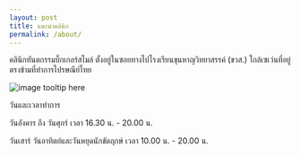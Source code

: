 ```yaml
---
layout: post
title: แนะนำคลินิก
permalink: /about/
---
```


คลินิกทันตกรรมบิ๊กเกอร์สไมล์ ตั้งอยู่ในซอยทางไปโรงเรียนขุนหาญวิทยาสรรค์ (ขวส.) ใกล้เซเว่นที่อยู่ตรงข้ามที่ทำการไปรษณีย์ไทย

![image tooltip here](/map.jpg)

วันและเวลาทำการ

วันอังคาร ถึง วันศุกร์ เวลา 16.30 น. - 20.00 น.

วันเสาร์ วันอาทิตย์และวันหยุดนักขัตฤกษ์ เวลา 10.00 น. - 20.00 น.

